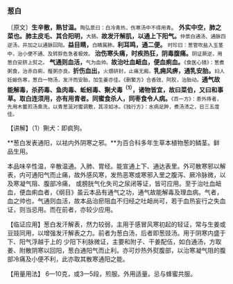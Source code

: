 ### 葱白

〔原文〕**生辛散，熟甘温。**<small>陶弘景曰：白冷青热，伤寒汤中不得用青</small>。 **外实中空，肺之菜也。肺主皮毛、其合阳明，**<small>大肠。</small>**故发汗解肌，以通上下阳气。**<small>仲景白通汤、通脉四逆汤，并加之以通脉回阳。</small>**益目睛，**<small>白睛属肺。</small>**利耳鸣，通二便。** <small>时珍曰：葱管吹盐入玉茎中，治小便不通、及转脬危急者极效。</small> **治伤寒头痛，时疾热狂，阴毒腹痛。**<small>阴证厥逆，用葱白安脐上熨之。</small> **气通则血活，**<small>气为血帅。</small>**故治吐血衄血，便血痢血。**<small>《食医心镜》：葱煮粥食，治赤白痢，薤粥亦良。</small>**折伤血出，**<small>火煨研封，止痛无瘢。</small>**乳痈风痹，通乳安胎。**<small>妇人妊娠伤寒，葱白一物汤，发汗而安胎，加生姜亦佳。《删繁方》合香豉、阿胶，治胎动。</small>**通气故能解毒，杀药毒、鱼肉毒、蚯蚓毒、猘犬毒<sup>（1）</sup>，诸物皆宜，故曰菜伯，又曰和事草。取白连须用，亦有用青者。同蜜食杀人，同枣食令人病。**<small>《百一方》：患外痔者，先用木鳖煎汤熏洗，以青葱涎对蜜调敷，其凉如冰。《独行方》：水病足肿，煮汤渍之，日三五度佳。</small>

【讲解】（1）猘犬：即疯狗。



**葱白发表通阳，以袪内外阴寒之邪。**为百合科多年生草本植物葱的鳞茎。鲜品生用。

本品味辛性温，辛散温通。入肺、胃经。能宣通上下、通达表里。外可散寒邪以解表，内可通阳气而止痛，故外感风寒，发热恶寒或寒邪入里之腹泻、厥冷脉微，以及寒凝气阻、腹部冷痛，
或膀胱气化失司之尿闭等证，皆可应用。至于治吐血衄血，便血痢血者，《纲目》虽云本品有通气之功，通气故能解毒及理血病。气者，血之帅也，气通则血活，故本品治瘀阻血不归经之吐衄尚可，若于血热妄行之失血证，则当忌用。而在前者，亦较少应用。

【临证应用】葱白发汗解表，然力较弱，主用于感冒风寒初起的轻证，常与生姜或豆豉同用，以增强发汗解表之力。前者为葱白汤，后者即葱豉汤。用于阴寒内盛于下、阳气浮越于上的
少阳下利脉微证，主要和附子、干姜配伍，如白通汤，方取姜、附散阴寒以回阳，葱白通阳气而止利。亦可炒热外熨腹部，以治寒凝气阻的腹部冷痛及小便不利，此亦取其散寒通阳之能。

【用量用法】 6—10克，或3—5段，煎服。外用适量。忌与蜂蜜共服。
